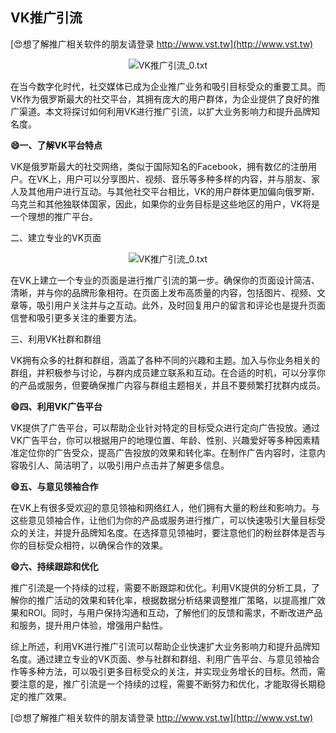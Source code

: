 ## **VK推广引流**

[😍想了解推广相关软件的朋友请登录 http://www.vst.tw](http://www.vst.tw)

 <center><img src="https://vst.tw/MP4/tuiguang/png/7.png" alt="VK推广引流_0.txt"></center>

在当今数字化时代，社交媒体已成为企业推广业务和吸引目标受众的重要工具。而VK作为俄罗斯最大的社交平台，其拥有庞大的用户群体，为企业提供了良好的推广渠道。本文将探讨如何利用VK进行推广引流，以扩大业务影响力和提升品牌知名度。

**😄一、了解VK平台特点**

VK是俄罗斯最大的社交网络，类似于国际知名的Facebook，拥有数亿的注册用户。在VK上，用户可以分享图片、视频、音乐等多种多样的内容，并与朋友、家人及其他用户进行互动。与其他社交平台相比，VK的用户群体更加偏向俄罗斯、乌克兰和其他独联体国家，因此，如果你的业务目标是这些地区的用户，VK将是一个理想的推广平台。

二、建立专业的VK页面

 <center><img src="https://vst.tw/MP4/tuiguang/png/5.png" alt="VK推广引流_0.txt"></center>

在VK上建立一个专业的页面是进行推广引流的第一步。确保你的页面设计简洁、清晰，并与你的品牌形象相符。在页面上发布高质量的内容，包括图片、视频、文章等，吸引用户关注并与之互动。此外，及时回复用户的留言和评论也是提升页面信誉和吸引更多关注的重要方法。

三、利用VK社群和群组

VK拥有众多的社群和群组，涵盖了各种不同的兴趣和主题。加入与你业务相关的群组，并积极参与讨论，与群内成员建立联系和互动。在合适的时机，可以分享你的产品或服务，但要确保推广内容与群组主题相关，并且不要频繁打扰群内成员。

**😄四、利用VK广告平台**

VK提供了广告平台，可以帮助企业针对特定的目标受众进行定向广告投放。通过VK广告平台，你可以根据用户的地理位置、年龄、性别、兴趣爱好等多种因素精准定位你的广告受众，提高广告投放的效果和转化率。在制作广告内容时，注意内容吸引人、简洁明了，以吸引用户点击并了解更多信息。

**😄五、与意见领袖合作**

在VK上有很多受欢迎的意见领袖和网络红人，他们拥有大量的粉丝和影响力。与这些意见领袖合作，让他们为你的产品或服务进行推广，可以快速吸引大量目标受众的关注，并提升品牌知名度。在选择意见领袖时，要注意他们的粉丝群体是否与你的目标受众相符，以确保合作的效果。

**😄六、持续跟踪和优化**

推广引流是一个持续的过程，需要不断跟踪和优化。利用VK提供的分析工具，了解你的推广活动的效果和转化率，根据数据分析结果调整推广策略，以提高推广效果和ROI。同时，与用户保持沟通和互动，了解他们的反馈和需求，不断改进产品和服务，提升用户体验，增强用户黏性。

综上所述，利用VK进行推广引流可以帮助企业快速扩大业务影响力和提升品牌知名度。通过建立专业的VK页面、参与社群和群组、利用广告平台、与意见领袖合作等多种方法，可以吸引更多目标受众的关注，并实现业务增长的目标。然而，需要注意的是，推广引流是一个持续的过程，需要不断努力和优化，才能取得长期稳定的推广效果。

[😍想了解推广相关软件的朋友请登录 http://www.vst.tw](http://www.vst.tw)



